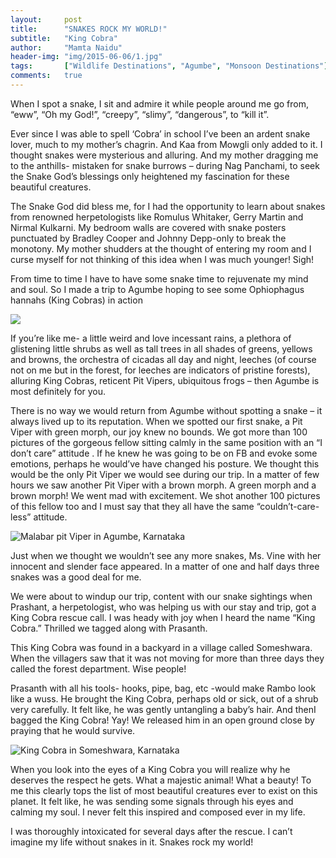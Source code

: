 ```yaml
---
layout:     post
title:      "SNAKES ROCK MY WORLD!"
subtitle:   "King Cobra"
author:     "Mamta Naidu"
header-img: "img/2015-06-06/1.jpg"
tags:       ["Wildlife Destinations", "Agumbe", "Monsoon Destinations"]
comments:   true
---
```



<p>When I spot a snake, I sit and admire it while people around me go from, “eww”, “Oh my God!”, “creepy”, “slimy”, “dangerous”, to “kill it”.</p>

<p> Ever since I was able to spell ‘Cobra’ in school I’ve been an ardent snake lover, much to my mother’s chagrin. And Kaa from Mowgli only added to it. I thought snakes were mysterious and alluring. And my mother dragging me to the anthills- mistaken for snake burrows – during Nag Panchami, to seek the Snake God’s blessings only heightened my fascination for these beautiful creatures.</p>

<p>The Snake God did bless me, for I had the opportunity to learn about snakes from renowned herpetologists like Romulus Whitaker, Gerry Martin and Nirmal Kulkarni. My bedroom walls are covered with snake posters punctuated by Bradley Cooper and Johnny Depp-only to break the monotony. My mother shudders at the thought of entering my room and I curse myself for not thinking of this idea when I was much younger! Sigh!</p>

<p> From time to time I have to have some snake time to rejuvenate my mind and soul. So I made a trip to Agumbe hoping to see some Ophiophagus hannahs (King Cobras) in action</p>

<img src="{{ site.baseurl }}/img/2015-06-06/1.jpg">

<p> If you’re like me- a little weird and love incessant rains, a plethora of glistening little shrubs as well as tall trees in all shades of greens, yellows and browns, the orchestra of cicadas all day and night, leeches (of course not on me but in the forest, for leeches are indicators of pristine forests), alluring King Cobras, reticent Pit Vipers, ubiquitous frogs – then Agumbe is most definitely for you.</p>

<p> There is no way we would return from Agumbe without spotting a snake – it always lived up to its reputation. When we spotted our first snake, a Pit Viper with green morph, our joy knew no bounds. We got more than 100 pictures of the gorgeous fellow sitting calmly in the same position with an “I don’t care” attitude . If he knew he was going to be on FB and evoke some emotions, perhaps he would’ve have changed his posture. We thought this would be the only Pit Viper we would see during our trip. In a matter of few hours we saw another Pit Viper with a brown morph. A green morph and a brown morph! We went mad with excitement. We shot another 100 pictures of this fellow too and I must say that they all have the same “couldn’t-care-less” attitude.</p>

<img src="{{ site.baseurl }}/img/2015-06-06/2.jpg" alt="Malabar pit Viper in Agumbe, Karnataka">

<p>Just when we thought we wouldn’t see any more snakes, Ms. Vine with her innocent and slender face appeared. In a matter of one and half days three snakes was a good deal for me.</p>

<p>We were about to windup our trip, content with our snake sightings when Prashant, a herpetologist, who was helping us with our stay and trip, got a King Cobra rescue call. I was heady with joy when I heard the name “King Cobra.” Thrilled we tagged along with Prasanth.</p>

<p>This King Cobra was found in a backyard in a village called Someshwara. When the villagers saw that it was not moving for more than three days they called the forest department. Wise people!</p>

<p>Prasanth with all his tools- hooks, pipe, bag, etc -would make Rambo look like a wuss. He brought the King Cobra, perhaps old or sick, out of a shrub very carefully. It felt like, he was gently untangling a baby’s hair. And thenI bagged the King Cobra! Yay! We released him in an open ground close by praying that he would survive.</p>

<img src="{{ site.baseurl }}/img/2015-06-06/3.jpg" alt="King Cobra in Someshwara, Karnataka">

<p>When you look into the eyes of a King Cobra you will realize why he deserves the respect he gets. What a majestic animal! What a beauty! To me this clearly tops the list of most beautiful creatures ever to exist on this planet. It felt like, he was sending some signals through his eyes and calming my soul. I never felt this inspired and composed ever in my life.</p>

<p>I was thoroughly intoxicated for several days after the rescue. I can’t imagine my life without snakes in it. Snakes rock my world!</p>

